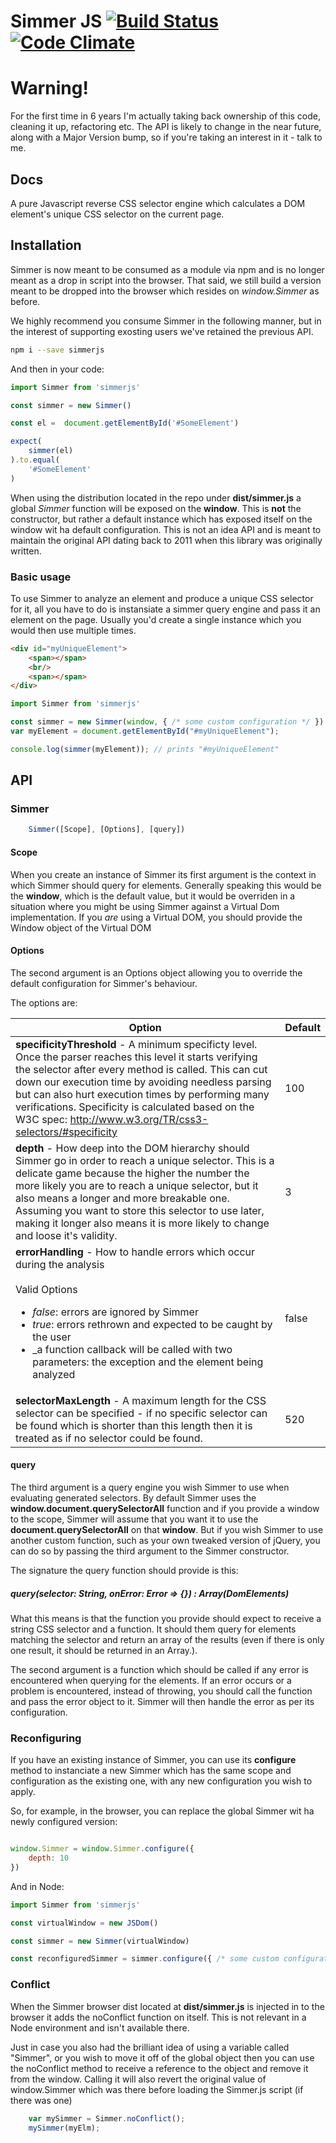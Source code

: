 Simmer JS [![Build Status](https://travis-ci.org/gmmorris/simmerjs.svg?branch=master)](https://travis-ci.org/gmmorris/simmerjs) [![Code Climate](https://codeclimate.com/github/gmmorris/simmerjs/badges/gpa.svg)](https://codeclimate.com/github/gmmorris/simmerjs)
=========

# Warning!
For the first time in 6 years I'm actually taking back ownership of this code, cleaning it up, refactoring etc.
The API is likely to change in the near future, along with a Major Version bump, so if you're taking an interest in it - talk to me.

## Docs

A pure Javascript reverse CSS selector engine which calculates a DOM element's unique CSS selector on the current page.

## Installation
Simmer is now meant to be consumed as a module via npm and is no longer meant as a drop in script into the browser.
That said, we still build a version meant to be dropped into the browser which resides on *window.Simmer* as before.

We highly recommend you consume Simmer in the following manner, but in the interest of supporting exosting users we've retained the previous API.

```bash
npm i --save simmerjs
```

And then in your code:
```js
import Simmer from 'simmerjs'

const simmer = new Simmer()

const el =  document.getElementById('#SomeElement')

expect(
    simmer(el)
).to.equal(
    '#SomeElement'
)

```

When using the distribution located in the repo under **dist/simmer.js** a global *Simmer* function will be exposed on the **window**.
This is **not** the constructor, but rather a default instance which has exposed itself on the window wit ha default configuration.
This is not an idea API and is meant to maintain the original API dating back to 2011 when this library was originally written.

### Basic usage

To use Simmer to analyze an element and produce a unique CSS selector for it, all you have to do is instansiate a simmer query engine and pass it an element on the page.
Usually you'd create a single instance which you would then use multiple times.


```html
<div id="myUniqueElement">
    <span></span>
    <br/>
    <span></span>
</div>
```

```js
import Simmer from 'simmerjs'

const simmer = new Simmer(window, { /* some custom configuration */ })
var myElement = document.getElementById("#myUniqueElement");

console.log(simmer(myElement)); // prints "#myUniqueElement"
```
## API

### Simmer
```js
    Simmer([Scope], [Options], [query])
```

#### Scope
When you create an instance of Simmer its first argument is the context in which Simmer should query for elements.
Generally speaking this would be the **window**, which is the default value, but it would be overriden in a situation where you might be using Simmer against a Virtual Dom implementation.
If you _are_ using a Virtual DOM, you should provide the Window object of the Virtual DOM

#### Options
The second argument is an Options object allowing you to override the default configuration for Simmer's behaviour.

The options are:

| Option | Default |
| ------ | ------- |
| **specificityThreshold** - A minimum specificty level. Once the parser reaches this level it starts verifying the selector after every method is called. This can cut down our execution time by avoiding needless parsing but can also hurt execution times by performing many verifications. Specificity is calculated based on the W3C spec: http://www.w3.org/TR/css3-selectors/#specificity |  100 |
| **depth** - How deep into the DOM hierarchy should Simmer go in order to reach a unique selector. This is a delicate game because the higher the number the more likely you are to reach a unique selector, but it also means a longer and more breakable one. Assuming you want to store this selector to use later, making it longer also means it is more likely to change and loose it's validity. | 3 | |
| **errorHandling** - How to handle errors which occur during the analysis <br/><br/>Valid Options<br/><ul><li>_false_: errors are ignored by Simmer</li><li>_true_: errors rethrown and expected to be caught by the user</li><li>_a function callback will be called with two parameters: the exception and the element being analyzed</li></ul> | false |
| **selectorMaxLength** - A maximum length for the CSS selector can be specified - if no specific selector can be found which is shorter than this length then it is treated as if no selector could be found. | 520 |

#### query
The third argument is a query engine you wish Simmer to use when evaluating generated selectors.
By default Simmer uses the **window.document.querySelectorAll** function and if you provide a window to the scope, Simmer will assume that you want it to use the **document.querySelectorAll** on that **window**.
But if you wish Simmer to use another custom function, such as your own tweaked version of jQuery, you can do so by passing the third argument to the Simmer constructor.

The signature the query function should provide is this:

##### query(selector: String, onError: Error => {}) : Array(DomElements)
What this means is that the function you provide should expect to receive a string CSS selector and a function.
It should them query for elements matching the selector and return an array of the results (even if there is only one result, it should be returned in an Array.).

The second argument is a function which should be called if any error is encountered when querying for the elements.
If an error occurs or a problem is encountered, instead of throwing, you should call the function and pass the error object to it. Simmer will then handle the error as per its configuration.

### Reconfiguring
If you have an existing instance of Simmer, you can use its **configure** method to instanciate a new Simmer which has the same scope and configuration as the existing one, with any new configuration you wish to apply.

So, for example, in the browser, you can replace the global Simmer wit ha newly configured version:
```js

window.Simmer = window.Simmer.configure({
    depth: 10
})
```

And in Node:
```js
import Simmer from 'simmerjs'

const virtualWindow = new JSDom()

const simmer = new Simmer(virtualWindow)

const reconfiguredSimmer = simmer.configure({ /* some custom configuration */ })

```

### Conflict
When the Simmer browser dist located at **dist/simmer.js** is injected in to the browser it adds the noConflict function on itself.
This is not relevant in a Node environment and isn't available there.

Just in case you also had the brilliant idea of using a variable called "Simmer", or you wish to move it off of the global object then you can use the noConflict method to receive a reference to the object and remove it from the window.
Calling it will also revert the original value of window.Simmer which was there before loading the Simmer.js script (if there was one)

```js
    var mySimmer = Simmer.noConflict();
    mySimmer(myElm);
```